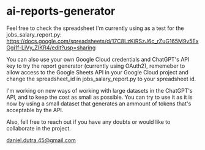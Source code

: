 # ai-reports-generator

Feel free to check the spreadsheet I'm currently using as a test for the jobs_salary_report.py: https://docs.google.com/spreadsheets/d/17C8LzKiRSzJ6c_rZuG165M9v5ExGgi1f-LiVy_ZIKR4/edit?usp=sharing

You can also use your own Google Cloud credentials and ChatGPT's API key to try the report generator (currently using OAuth2), rememeber to allow access to the Google Sheets API in your Google Cloud project and change the spreadsheet_id in jobs_salary_report.py to your spreadsheet id.

I'm working on new ways of working with large datasets in the ChatGPT's API, and to keep the cost as small as possible. You can try to use it as it is now by using a small dataset that generates an ammount of tokens that's acceptable by the API.

Also, fell free to reach out if you have any doubts or would like to collaborate in the project.

daniel.dutra.45@gmail.com
